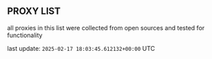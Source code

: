 ## PROXY LIST

all proxies in this list were collected from open sources and tested for functionality

last update: `2025-02-17 18:03:45.612132+00:00` UTC
